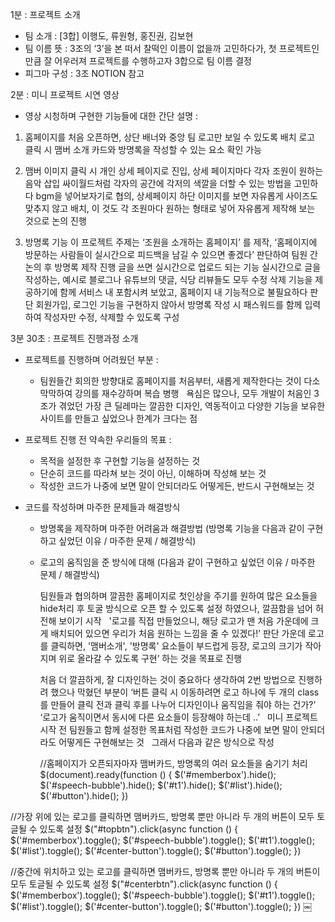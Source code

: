 

1분 : 프로젝트 소개

* 팀 소개 : [3합] 이행도, 류원형, 홍진권, 김보현
* 팀 이름 뜻 : 3조의 ‘3’을 본 떠서 찰떡인 이름이 없을까 고민하다가, 첫 프로젝트인만큼 잘 어우러져 프로젝트를 수행하고자 3합으로 팀 이름 결정
* 피그마 구성 : 3조 NOTION 참고

2분 : 미니 프로젝트 시연 영상

* 영상 시청하며 구현한 기능들에 대한 간단 설명 :
1. 홈페이지를 처음 오픈하면, 상단 배너와 중앙 팀 로고만 보일 수 있도록 배치
	로고 클릭 시 맴버 소개 카드와 방명록을 작성할 수 있는 요소 확인 가능

2. 맴버 이미지 클릭 시 개인 상세 페이지로 진입, 상세 페이지마다 각자 조원이 원하는 음악 삽입
	싸이월드처럼 각자의 공간에 각저의 색깔을 더할 수 있는 방법을 고민하다 bgm을 넣어보자기로 협의,
	상세페이지 하단 이미지를 보면 자유롭게 사이즈도 맞추지 않고 배치, 이 것도 각 조원마다 원하는 형태로 넣어 자유롭게 제작해 보는 것으로 논의 진행 

3. 방명록 기능
	이 프로젝트 주제는 ‘조원을 소개하는 홈페이지’ 를 제작, ‘홈페이지에 방문하는 사람들이 실시간으로 피드백을 남길 수 있으면 좋겠다’ 판단하여 팀원 간 논의 후 방명록 제작 진행
	글을 쓰면 실시간으로 업로드 되는 기능
	실시간으로 글을 작성하는, 예시로 블로그나 유튜브의 댓글, 식당 리뷰들도 모두 수정 삭제 기능을 제공하기에 함께 서비스 내 포함시켜 보았고, 홈페이지 내 기능적으로 불필요하다 판단 회원가입, 로그인 기능을 구현하지 않아서
	방명록 작성 시 패스워드를 함께 입력하여 작성자만 수정, 삭제할 수 있도록 구성

3분 30초 : 프로젝트 진행과정 소개

* 프로젝트를 진행하며 어려웠던 부분 :
    * 팀원들간 회의한 방향대로 홈페이지를 처음부터, 새롭게 제작한다는 것이 다소 막막하여 강의를 재수강하며 복습 병행
 		욕심은 많으나, 모두 개발이 처음인 3조가 겪었던 가장 큰 딜레마는 깔끔한 디자인, 역동적이고 다양한 기능을 보유한 사이트를 만들고 싶었으나 한계가 크다는 점

* 프로젝트 진행 전 약속한 우리들의 목표 :
    * 목적을 설정한 후 구현할 기능을 설정하는 것
    * 단순히 코드를 따라쳐 보는 것이 아닌, 이해하며 작성해 보는 것
    * 작성한 코드가 나중에 보면 말이 안되더라도 어떻게든, 반드시 구현해보는 것 

* 코드를 작성하며 마주한 문제들과 해결방식
    * 방명록을 제작하며 마주한 어려움과 해결방법 (방명록 기능을 다음과 같이 구현하고 싶었던 이유 / 마주한 문제 / 해결방식)


    * 로고의 움직임을 준 방식에 대해 (다음과 같이 구현하고 싶었던 이유 / 마주한 문제 / 해결방식)

		팀원들과 협의하며 깔끔한 홈페이지로 첫인상을 주기를 원하여 많은 요소들을 hide처리 후 토굴 방식으로 오픈 할 수 있도록 설정 하였으나,
		깔끔함을 넘어 허전해 보이기 시작
 
		'로고를 직접 만들었으니, 해당 로고가 맨 처음 가운데에 크게 배치되어 있으면 우리가 처음 원하는 느낌을 줄 수 있겠다!’ 판단
		가운데 로고를 클릭하면, '맴버소개', '방명록' 요소들이 부드럽게 등장, 로고의 크기가 작아지며 위로 올라갈 수 있도록 구현’ 하는 것을 목표로 진행

		처음 더 깔끔하게, 잘 디자인하는 것이 중요하다 생각하여 2번 방법으로 진행하려 했으나 막혔던 부분이
		‘버튼 클릭 시 이동하려면 로고 하나에 두 개의 class를 만들어 클릭 전과 클릭 후를 나누어 디자인이나 움직임을 줘야 하는 건가?’
		‘로고가 움직이면서 동시에 다른 요소들이 등장해야 하는데 ..’
		 	 
		미니 프로젝트 시작 전 팀원들고 함께 설정한 목표처럼
		작성한 코드가 나중에 보면 말이 안되더라도 어떻게든 구현해보는 것
 
		그래서 다음과 같은 방식으로 작성

		//홈페이지가 오픈되자마자 맴버카드, 방명록의 여러 요소들을 숨기기 처리
	$(document).ready(function () {
            $('#memberbox').hide();
            $('#speech-bubble').hide();
            $('#t1').hide();
            $('#list').hide();
            $('#button').hide();
        })
        
//가장 위에 있는 로고를 클릭하면 맴버카드, 방명록 뿐만 아니라 두 개의 버튼이 모두 토글될 수 있도록 설정
        $("#topbtn").click(async function () {
            $('#memberbox').toggle();
            $('#speech-bubble').toggle();
            $('#t1').toggle();
            $('#list').toggle();
            $('#center-button').toggle();
            $('#button').toggle();
        })

//중간에 위치하고 있는 로고를 클릭하면 맴버카드, 방명록 뿐만 아니라 두 개의 버튼이 모두 토글될 수 있도록 설정
        $("#centerbtn").click(async function () {
            $('#memberbox').toggle();
            $('#speech-bubble').toggle();
            $('#t1').toggle();
            $('#list').toggle();
            $('#center-button').toggle();
            $('#button').toggle();
        })
￼


		
